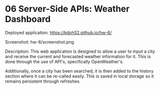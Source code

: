 # 06 Server-Side APIs: Weather Dashboard

Deployed application:
https://kdoh52.github.io/hw-6/ 

Screenshot:
hw-6/screenshot.png


Description:
This web application is designed to allow a user to input a city and receive the current and forecasted weather information for it. This is done through the use of API's, specifically OpenWeather's.

Additionally, once a city has been searched, it is then added to the history section where it can be re-called easily. This is saved in local storage so it remains persistent through refreshes.
